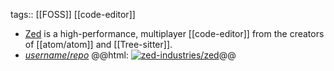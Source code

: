tags:: [[FOSS]] [[code-editor]]

- [Zed](https://zed.dev/) is a high-performance, multiplayer [[code-editor]] from the creators of [[atom/atom]] and [[Tree-sitter]].
- [_username_/_repo_](https://github.com/_username_/_repo_)
  @@html: <a href="https://github.com/zed-industries/zed/"><img src="https://github-readme-stats-astronomer.vercel.app/api/pin/?username=zed-industries&repo=zed&theme=tokyonight" alt="zed-industries/zed"/></a>@@